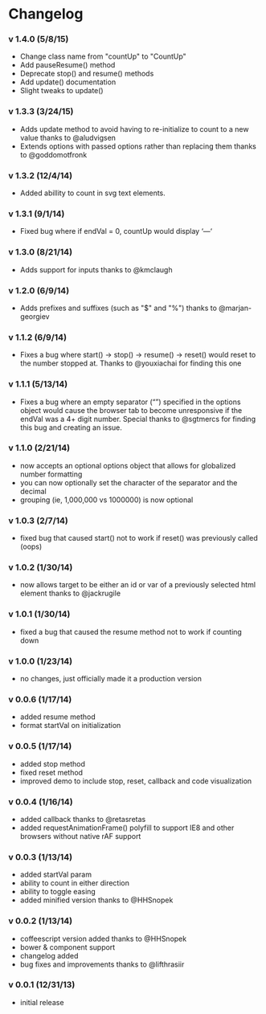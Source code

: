 # Changelog

### v 1.4.0 (5/8/15)

- Change class name from "countUp" to "CountUp"
- Add pauseResume() method
- Deprecate stop() and resume() methods
- Add update() documentation
- Slight tweaks to update()

### v 1.3.3 (3/24/15)

- Adds update method to avoid having to re-initialize to count to a new value thanks to @aludvigsen
- Extends options with passed options rather than replacing them thanks to @goddomotfronk 

### v 1.3.2 (12/4/14)

- Added abillity to count in svg text elements. 

### v 1.3.1 (9/1/14)

- Fixed bug where if endVal = 0, countUp would display ‘—‘

### v 1.3.0 (8/21/14)

- Adds support for inputs thanks to @kmclaugh

### v 1.2.0 (6/9/14)

- Adds prefixes and suffixes (such as "$" and "%") thanks to @marjan-georgiev

### v 1.1.2 (6/9/14)

- Fixes a bug where start() -> stop() -> resume() -> reset() would reset to the number stopped at. Thanks to @youxiachai for finding this one

### v 1.1.1 (5/13/14)

- Fixes a bug where an empty separator (“”) specified in the options
object would cause the browser tab to become unresponsive if the endVal
was a 4+ digit number. Special thanks to @sgtmercs for finding this bug
and creating an issue.

### v 1.1.0 (2/21/14)

- now accepts an optional options object that allows for globalized number formatting
- you can now optionally set the character of the separator and the decimal
- grouping (ie, 1,000,000 vs 1000000) is now optional

### v 1.0.3 (2/7/14)

- fixed bug that caused start() not to work if reset() was previously called (oops)

### v 1.0.2 (1/30/14)

- now allows target to be either an id or var of a previously selected html element thanks to @jackrugile

### v 1.0.1 (1/30/14)

- fixed a bug that caused the resume method not to work if counting down

### v 1.0.0 (1/23/14)

- no changes, just officially made it a production version

### v 0.0.6 (1/17/14)

- added resume method
- format startVal on initialization

### v 0.0.5 (1/17/14)

- added stop method
- fixed reset method
- improved demo to include stop, reset, callback and code visualization

### v 0.0.4 (1/16/14)

- added callback thanks to @retasretas
- added requestAnimationFrame() polyfill to support IE8 and other browsers without native rAF support

### v 0.0.3 (1/13/14)

- added startVal param
- ability to count in either direction
- ability to toggle easing
- added minified version thanks to @HHSnopek

### v 0.0.2 (1/13/14)

- coffeescript version added thanks to @HHSnopek
- bower & component support
- changelog added
- bug fixes and improvements thanks to @lifthrasiir

### v 0.0.1 (12/31/13)

- initial release
